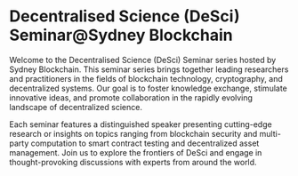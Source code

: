 # Decentralised Science (DeSci) Seminar@Sydney Blockchain

Welcome to the Decentralised Science (DeSci) Seminar series hosted by Sydney Blockchain. This seminar series brings together leading researchers and practitioners in the fields of blockchain technology, cryptography, and decentralized systems. Our goal is to foster knowledge exchange, stimulate innovative ideas, and promote collaboration in the rapidly evolving landscape of decentralized science.

Each seminar features a distinguished speaker presenting cutting-edge research or insights on topics ranging from blockchain security and multi-party computation to smart contract testing and decentralized asset management. Join us to explore the frontiers of DeSci and engage in thought-provoking discussions with experts from around the world.
